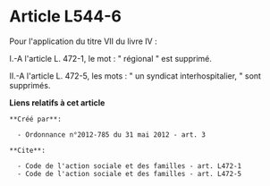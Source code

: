 # Article L544-6

Pour l'application du titre VII du livre IV : 

I.-A l'article L. 472-1, le mot : " régional " est supprimé. 

II.-A l'article L. 472-5, les mots : " un syndicat interhospitalier, " sont supprimés.

**Liens relatifs à cet article**

	**Créé par**:

	  - Ordonnance n°2012-785 du 31 mai 2012 - art. 3

	**Cite**:

	  - Code de l'action sociale et des familles - art. L472-1
	  - Code de l'action sociale et des familles - art. L472-5
